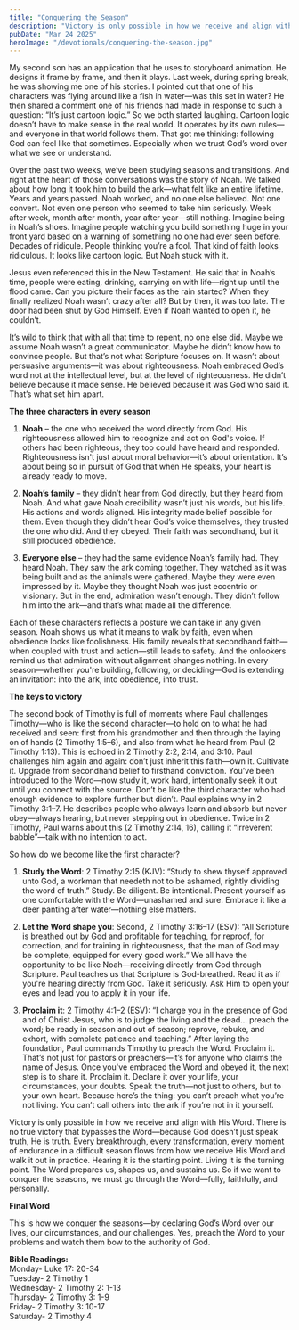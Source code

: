 ```yaml
---
title: "Conquering the Season"
description: "Victory is only possible in how we receive and align with His Word. There is no true victory that bypasses the Word—because God doesn’t just speak truth, He is truth."
pubDate: "Mar 24 2025"
heroImage: "/devotionals/conquering-the-season.jpg"
---
```


My second son has an application that he uses to storyboard animation. He designs it frame by frame, and then it plays. Last week, during spring break, he was showing me one of his stories. I pointed out that one of his characters was flying around like a fish in water—was this set in water? He then shared a comment one of his friends had made in response to such a question: “It’s just cartoon logic.” So we both started laughing. Cartoon logic doesn’t have to make sense in the real world. It operates by its own rules—and everyone in that world follows them. That got me thinking: following God can feel like that sometimes. Especially when we trust God’s word over what we see or understand.

Over the past two weeks, we’ve been studying seasons and transitions. And right at the heart of those conversations was the story of Noah. We talked about how long it took him to build the ark—what felt like an entire lifetime. Years and years passed. Noah worked, and no one else believed. Not one convert. Not even one person who seemed to take him seriously. Week after week, month after month, year after year—still nothing. Imagine being in Noah’s shoes. Imagine people watching you build something huge in your front yard based on a warning of something no one had ever seen before. Decades of ridicule. People thinking you’re a fool. That kind of faith looks ridiculous. It looks like cartoon logic. But Noah stuck with it.

Jesus even referenced this in the New Testament. He said that in Noah’s time, people were eating, drinking, carrying on with life—right up until the flood came. Can you picture their faces as the rain started? When they finally realized Noah wasn’t crazy after all? But by then, it was too late. The door had been shut by God Himself. Even if Noah wanted to open it, he couldn’t.

It’s wild to think that with all that time to repent, no one else did. Maybe we assume Noah wasn’t a great communicator. Maybe he didn’t know how to convince people. But that’s not what Scripture focuses on. It wasn’t about persuasive arguments—it was about righteousness. Noah embraced God’s word not at the intellectual level, but at the level of righteousness. He didn’t believe because it made sense. He believed because it was God who said it. That’s what set him apart.

**The three characters in every season**

1. **Noah** – the one who received the word directly from God. His righteousness allowed him to recognize and act on God's voice. If others had been righteous, they too could have heard and responded. Righteousness isn't just about moral behavior—it’s about orientation. It’s about being so in pursuit of God that when He speaks, your heart is already ready to move.

2. **Noah’s family** – they didn’t hear from God directly, but they heard from Noah. And what gave Noah credibility wasn’t just his words, but his life. His actions and words aligned. His integrity made belief possible for them. Even though they didn’t hear God’s voice themselves, they trusted the one who did. And they obeyed. Their faith was secondhand, but it still produced obedience.

3. **Everyone else** – they had the same evidence Noah’s family had. They heard Noah. They saw the ark coming together. They watched as it was being built and as the animals were gathered. Maybe they were even impressed by it. Maybe they thought Noah was just eccentric or visionary. But in the end, admiration wasn’t enough. They didn’t follow him into the ark—and that’s what made all the difference.

Each of these characters reflects a posture we can take in any given season. Noah shows us what it means to walk by faith, even when obedience looks like foolishness. His family reveals that secondhand faith—when coupled with trust and action—still leads to safety. And the onlookers remind us that admiration without alignment changes nothing. In every season—whether you're building, following, or deciding—God is extending an invitation: into the ark, into obedience, into trust.

**The keys to victory**

The second book of Timothy is full of moments where Paul challenges Timothy—who is like the second character—to hold on to what he had received and seen: first from his grandmother and then through the laying on of hands (2 Timothy 1:5–6), and also from what he heard from Paul (2 Timothy 1:13). This is echoed in 2 Timothy 2:2, 2:14, and 3:10. Paul challenges him again and again: don’t just inherit this faith—own it. Cultivate it. Upgrade from secondhand belief to firsthand conviction. You’ve been introduced to the Word—now study it, work hard, intentionally seek it out until you connect with the source. Don’t be like the third character who had enough evidence to explore further but didn’t. Paul explains why in 2 Timothy 3:1–7. He describes people who always learn and absorb but never obey—always hearing, but never stepping out in obedience. Twice in 2 Timothy, Paul warns about this (2 Timothy 2:14, 16), calling it “irreverent babble”—talk with no intention to act.

So how do we become like the first character?

1. **Study the Word**: 2 Timothy 2:15 (KJV): “Study to shew thyself approved unto God, a workman that needeth not to be ashamed, rightly dividing the word of truth.” Study. Be diligent. Be intentional. Present yourself as one comfortable with the Word—unashamed and sure. Embrace it like a deer panting after water—nothing else matters.

2. **Let the Word shape you**: Second, 2 Timothy 3:16–17 (ESV): “All Scripture is breathed out by God and profitable for teaching, for reproof, for correction, and for training in righteousness, that the man of God may be complete, equipped for every good work.” We all have the opportunity to be like Noah—receiving directly from God through Scripture. Paul teaches us that Scripture is God-breathed. Read it as if you're hearing directly from God. Take it seriously. Ask Him to open your eyes and lead you to apply it in your life.

3. **Proclaim it**: 2 Timothy 4:1–2 (ESV): “I charge you in the presence of God and of Christ Jesus, who is to judge the living and the dead… preach the word; be ready in season and out of season; reprove, rebuke, and exhort, with complete patience and teaching.” After laying the foundation, Paul commands Timothy to preach the Word. Proclaim it. That’s not just for pastors or preachers—it’s for anyone who claims the name of Jesus. Once you've embraced the Word and obeyed it, the next step is to share it. Proclaim it. Declare it over your life, your circumstances, your doubts. Speak the truth—not just to others, but to your own heart. Because here’s the thing: you can’t preach what you’re not living. You can’t call others into the ark if you’re not in it yourself.

Victory is only possible in how we receive and align with His Word. There is no true victory that bypasses the Word—because God doesn’t just speak truth, He is truth. Every breakthrough, every transformation, every moment of endurance in a difficult season flows from how we receive His Word and walk it out in practice. Hearing it is the starting point. Living it is the turning point. The Word prepares us, shapes us, and sustains us. So if we want to conquer the seasons, we must go through the Word—fully, faithfully, and personally.

**Final Word**

This is how we conquer the seasons—by declaring God’s Word over our lives, our circumstances, and our challenges. Yes, preach the Word to your problems and watch them bow to the authority of God.

**Bible Readings:**<br />
Monday- Luke 17: 20-34<br />
Tuesday- 2 Timothy 1<br />
Wednesday- 2 Timothy 2: 1-13<br />
Thursday- 2 Timothy 3: 1-9<br />
Friday- 2 Timothy 3: 10-17<br />
Saturday- 2 Timothy 4<br />
